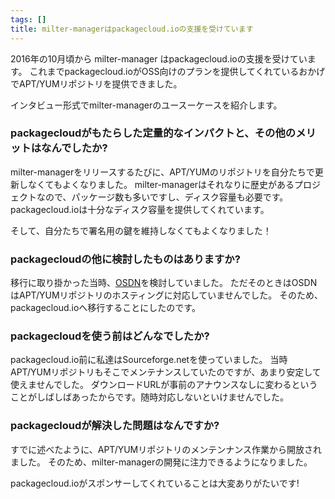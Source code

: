 ```yaml
---
tags: []
title: milter-managerはpackagecloud.ioの支援を受けています
---
```

2016年の10月頃から milter-manager はpackagecloud.ioの支援を受けています。
これまでpackagecloud.ioがOSS向けのプランを提供してくれているおかげでAPT/YUMリポジトリを提供できました。
<!--more-->


インタビュー形式でmilter-managerのユースーケースを紹介します。

### packagecloudがもたらした定量的なインパクトと、その他のメリットはなんでしたか?

milter-managerをリリースするたびに、APT/YUMのリポジトリを自分たちで更新しなくてもよくなりました。
milter-managerはそれなりに歴史があるプロジェクトなので、パッケージ数も多いですし、ディスク容量も必要です。
packagecloud.ioは十分なディスク容量を提供してくれています。

そして、自分たちで署名用の鍵を維持しなくてもよくなりました！

### packagecloudの他に検討したものはありますか?

移行に取り掛かった当時、[OSDN](https://ja.osdn.net/)を検討していました。
ただそのときはOSDNはAPT/YUMリポジトリのホスティングに対応していませんでした。
そのため、packagecloud.ioへ移行することにしたのです。

### packagecloudを使う前はどんなでしたか?

packagecloud.io前に私達はSourceforge.netを使っていました。
当時APT/YUMリポジトリもそこでメンテナンスしていたのですが、あまり安定して使えませんでした。
ダウンロードURLが事前のアナウンスなしに変わるということがしばしばあったからです。随時対応しないといけませんでした。

### packagecloudが解決した問題はなんですか?

すでに述べたように、APT/YUMリポジトリのメンテンナンス作業から開放されました。
そのため、milter-managerの開発に注力できるようになりました。

packagecloud.ioがスポンサーしてくれていることは大変ありがたいです!
